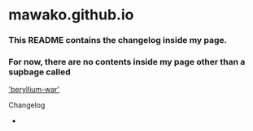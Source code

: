 # mawako.github.io

### This README contains the changelog inside my page.

### For now, there are no contents inside my page other than a supbage called 
['beryllium-war'](/beryllium-war)

Changelog

-
